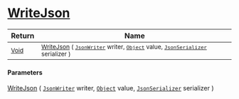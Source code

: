 # [WriteJson](./FeatureDescriptorTJsonConverter-100664068.md)



| Return | Name | 
| --- | --- | 
| <sub>[Void](https://docs.microsoft.com/en-us/dotnet/api/System.Void)</sub>| <sub>[WriteJson](./FeatureDescriptorTJsonConverter-100664068.md) ( [`JsonWriter`](./FeatureDescriptorTJsonConverter-100664068.md) writer, [`Object`](https://docs.microsoft.com/en-us/dotnet/api/System.Object) value, [`JsonSerializer`](./FeatureDescriptorTJsonConverter-100664068.md) serializer )</sub>| <br>


#### Parameters
[WriteJson](./FeatureDescriptorTJsonConverter-100664068.md) ( [`JsonWriter`](./FeatureDescriptorTJsonConverter-100664068.md) writer, [`Object`](https://docs.microsoft.com/en-us/dotnet/api/System.Object) value, [`JsonSerializer`](./FeatureDescriptorTJsonConverter-100664068.md) serializer )
